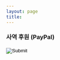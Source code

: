 ```yaml
---
layout: page
title:
---
```

<h4 style="text-align:left;"><font size="3">사역 후원 (PayPal)</font></h4><a href="https://www.paypal.com/cgi-bin/webscr?cmd=_s-xclick&hosted_button_id=3VQCELJZVD8QE" style="line-height: 1.5;"><input type="image" src="https://www.paypalobjects.com/en_US/i/btn/btn_donate_LG.gif"></a>
